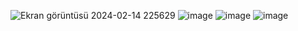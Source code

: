 ![Ekran görüntüsü 2024-02-14 225629](https://github.com/ecekaya1/TO-DO-LIST/assets/115822012/a21e56db-4161-46ca-82d8-ed876a9a77bf)
![image](https://github.com/ecekaya1/TO-DO-LIST/assets/115822012/32b5c550-4d62-4475-b05f-99291744d215)
![image](https://github.com/ecekaya1/TO-DO-LIST/assets/115822012/635301ca-2dd8-4ece-83da-4876a2927b63)
![image](https://github.com/ecekaya1/TO-DO-LIST/assets/115822012/f5051b9b-269b-4f16-88e8-5ca97a826ca8)

